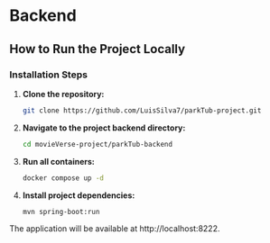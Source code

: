 # Backend

## How to Run the Project Locally

### Installation Steps

1. **Clone the repository:**

   ```bash
   git clone https://github.com/LuisSilva7/parkTub-project.git

   ```

2. **Navigate to the project backend directory:**

   ```bash
   cd movieVerse-project/parkTub-backend
   ```

3. **Run all containers:**

   ```bash
   docker compose up -d
   ```

4. **Install project dependencies:**

   ```bash
   mvn spring-boot:run
   ```

The application will be available at http://localhost:8222.
